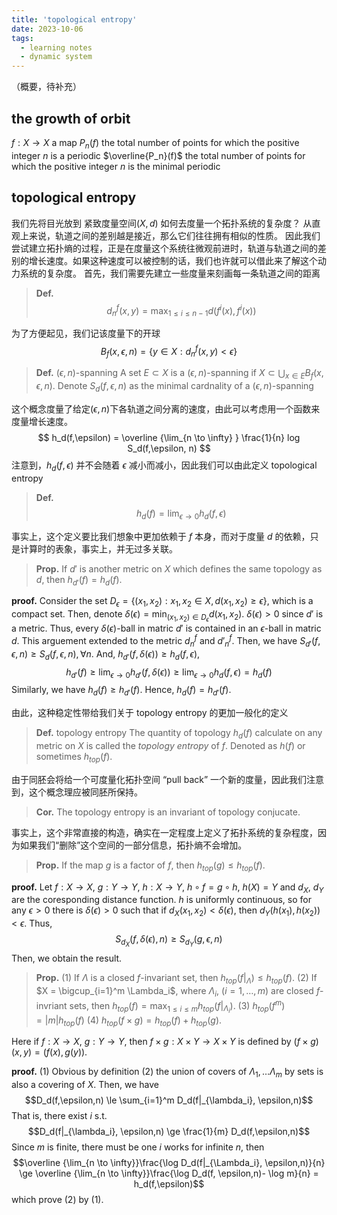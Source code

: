```yaml
---
title: 'topological entropy'
date: 2023-10-06
tags:
  - learning notes
  - dynamic system
---
```


（概要，待补充）
## the growth of orbit

$f: X \to X$ a map
$P_n(f)$ the total number of points for which the positive integer $n$ is a periodic
$\overline{P_n}(f)$ the total number of points for which the positive integer $n$ is the minimal periodic

## topological entropy
我们先将目光放到 紧致度量空间$(X,d)$
如何去度量一个拓扑系统的复杂度？
从直观上来说，轨道之间的差别越是接近，那么它们往往拥有相似的性质。
因此我们尝试建立拓扑熵的过程，正是在度量这个系统往微观前进时，轨道与轨道之间的差别的增长速度。如果这种速度可以被控制的话，我们也许就可以借此来了解这个动力系统的复杂度。
首先，我们需要先建立一些度量来刻画每一条轨道之间的距离
>**Def.**
>$$ d^f_n(x,y) = \max_{1 \le i \le n-1} d(f^i(x),f^i(x))$$

为了方便起见，我们记该度量下的开球
$$
B_f(x,\epsilon,n) = \{y \in X : d^f_n(x,y) < \epsilon\}
$$

>**Def.** $(\epsilon, n)$-spanning
> A set $E \subset X$ is a $(\epsilon, n)$-spanning if $X \subset \bigcup_{x \in E} B_f(x,\epsilon, n)$.
> Denote $S_d(f,\epsilon,n)$ as the minimal cardnality of a $(\epsilon, n)$-spanning

这个概念度量了给定$(\epsilon, n)$下各轨道之间分离的速度，由此可以考虑用一个函数来度量增长速度。
$$
h_d(f,\epsilon) = \overline {\lim_{n \to \infty} } \frac{1}{n} log S_d(f,\epsilon, n)
$$
注意到，$h_d(f,\epsilon)$ 并不会随着 $\epsilon$ 减小而减小，因此我们可以由此定义 topological entropy

>**Def.**
>$$h_d(f) = \lim_{\epsilon \to 0} h_d(f,\epsilon)$$

事实上，这个定义要比我们想象中更加依赖于 $f$ 本身，而对于度量 $d$ 的依赖，只是计算时的表象，事实上，并无过多关联。

>**Prop.**
>If $d'$ is another metric on $X$ which defines the same topology as $d$, then $h_{d'}(f) = h_d(f)$.

**proof.**
Consider the set $D_\epsilon = \{(x_1,x_2): x_1,x_2 \in X, d(x_1,x_2) \ge \epsilon\}$, which is a compact set.
Then, denote $\delta(\epsilon) = \min_{(x_1,x_2) \in D_\epsilon}d(x_1,x_2)$.
$\delta(\epsilon) > 0$ since $d'$ is a metric.
Thus, every $\delta(\epsilon)$-ball in matric $d'$ is contained in an $\epsilon$-ball in matric $d$.
This arguement extended to the metric $d^f_n$ and $d'^f_n$.
Then, we have $S_{d'}(f,\epsilon, n) \ge S_d(f,\epsilon, n), \forall n$.
And, $h_{d'}(f,\delta(\epsilon)) \ge h_d(f,\epsilon)$,
$$
 h_{d'}(f) \ge \lim_{\epsilon \to 0} h_{d'}(f,\delta(\epsilon)) \ge \lim_{\epsilon \to 0} h_d(f,\epsilon) = h_d (f)
$$
Similarly, we have $h_d(f) \ge h_{d'}(f)$.
Hence, $h_d(f) = h_{d'}(f)$.

由此，这种稳定性带给我们关于 topology entropy 的更加一般化的定义

>**Def.** topology entropy
>The quantity of topology $h_d(f)$ calculate on any metric on $X$ is called the *topology entropy* of $f$.
>Denoted as $h(f)$ or sometimes $h_{top}(f)$.

由于同胚会将给一个可度量化拓扑空间 “pull back” 一个新的度量，因此我们注意到，这个概念理应被同胚所保持。

>**Cor.**
>The topology entropy is an invariant of topology conjucate.

事实上，这个非常直接的构造，确实在一定程度上定义了拓扑系统的复杂程度，因为如果我们“删除”这个空间的一部分信息，拓扑熵不会增加。

>**Prop.**
>If the map $g$ is a factor of $f$, then $h_{top}(g) \le h_{top}(f)$.

**proof.**
Let $f:X \to X$, $g:Y \to Y$, $h:X \to Y$, $h \circ f = g \circ h$, $h(X) = Y$ and $d_X$, $d_Y$ are the coresponding distance function.
$h$ is uniformly continuous, so for any $\epsilon > 0$ there is $\delta(\epsilon) > 0$ such that if $d_X(x_1,x_2) < \delta(\epsilon)$, then $d_Y(h(x_1),h(x_2)) < \epsilon$. 
Thus, $$S_{d_X}(f,\delta(\epsilon),n) \ge S_{d_Y}(g,\epsilon,n)$$
Then, we obtain the result.

>**Prop.**
>(1) If $\Lambda$ is a closed $f$-invariant set, then $h_{top}(f|_{\Lambda}) \le h_{top}(f)$.
>(2) If $X = \bigcup_{i=1}^m \Lambda_i$, where $\Lambda_i$, $(i=1,\dots,m)$ are closed $f$-invriant sets, then $h_{top}(f) = \max_{1 \le i \le m} h_{top}(f|_{\Lambda_i})$.
>(3) $h_{top}(f^m) = |m|h_{top}(f)$
>(4) $h_{top}(f \times g) = h_{top}(f) + h_{top}(g)$.

Here if $f:X \to X$, $g:Y \to Y$, then $f \times g: X \times Y \to X \times Y$ is defined by $(f \times g)(x,y)=(f(x),g(y))$.

**proof.**
(1) Obvious by definition
(2) the union of covers of $\Lambda_1, \dots \Lambda_m$ by sets is also a covering of $X$. Then, we have
$$D_d(f,\epsilon,n) \le \sum_{i=1}^m D_d(f|_{\lambda_i}, \epsilon,n)$$
That is, there exist $i$ s.t.
$$D_d(f|_{\lambda_i}, \epsilon,n) \ge \frac{1}{m} D_d(f,\epsilon,n)$$
Since $m$ is finite, there must be one $i$ works for infinite $n$, then
$$\overline {\lim_{n \to \infty}}\frac{\log D_d(f|_{\Lambda_i}, \epsilon,n)}{n} \ge \overline {\lim_{n \to \infty}}\frac{\log D_d(f, \epsilon,n)- \log m}{n} = h_d(f,\epsilon)$$
which prove (2) by (1).


